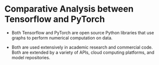 # Comparative Analysis between Tensorflow and PyTorch

- Both Tensorflow and PyTorch are open source Python libraries that use graphs to perform numerical computation on data. 

- Both are used extensively in academic research and commercial code. Both are extended by a variety of APIs, cloud computing platforms, and model repositories.
